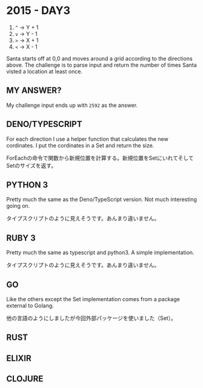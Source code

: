 # 2015 - DAY3

1. `^` -> Y + 1
2. `v` -> Y - 1
3. `>` -> X + 1
4. `<` -> X - 1

Santa starts off at 0,0 and moves around a grid according to the directions above. The challenge is to parse input and return the number of times Santa visted a location at least once.

## MY ANSWER?

My challenge input ends up with `2592` as the answer.

## DENO/TYPESCRIPT

For each direction I use a helper function that calculates the new cordinates. I put the cordinates in a Set and return the size.

ForEachの命令で関数から新規位置を計算する。新規位置をSetにいれてそしてSetのサイズを返す。

## PYTHON 3

Pretty much the same as the Deno/TypeScript version. Not much interesting going on.

タイプスクリプトのように見えそうです。あんまり違いません。

## RUBY 3

Pretty much the same as typescript and python3. A simple implementation.

タイプスクリプトのように見えそうです。あんまり違いません。

## GO

Like the others except the Set implementation comes from a package external to Golang.

他の言語のようにしましたが今回外部パッケージを使いました（Set）。

## RUST


## ELIXIR


## CLOJURE

